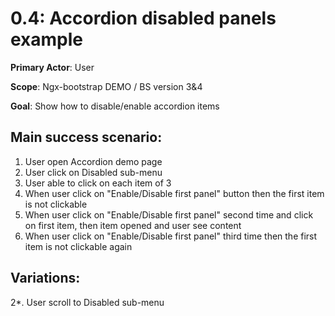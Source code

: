 0.4: Accordion disabled panels example
======================================
**Primary Actor**: User

**Scope**: Ngx-bootstrap DEMO / BS version 3&4

**Goal**: Show how to disable/enable accordion items

Main success scenario:
----------------------
1. User open Accordion demo page
2. User click on Disabled sub-menu
3. User able to click on each item of 3
4. When user click on "Enable/Disable first panel" button then the first item is not clickable
5. When user click on "Enable/Disable first panel" second time and click on first item, then item opened and user see content
6. When user click on "Enable/Disable first panel" third time then the first item is not clickable again

Variations:
-----------
2*. User scroll to Disabled sub-menu
